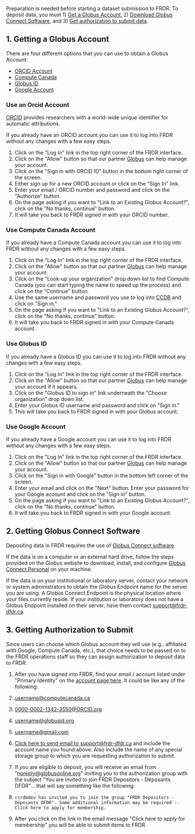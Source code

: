 ﻿Preparation is needed before starting a dataset submission to FRDR. To deposit data, you must 1) [Get a Globus Account](before_depositing.md#1-getting-a-globus-account), 2) [Download Globus Connect Software](before_depositing.md#2-getting-globus-connect-software), and 3) [Get authorization to submit data](before_depositing.md#3-getting-authorization-to-submit).

## 1. Getting a Globus Account
There are four different options that you can use to obtain a Globus Account:

* [ORCID Account](before_depositing.md#use-an-orcid-account)
* [Compute Canada](before_depositing.md#use-compute-canada-account)
* [Globus ID](before_depositing.md#use-globus-id)
* [Google Account](before_depositing.md#use-google-account)

### Use an Orcid Account
[ORCID](https://orcid.org/) provides researchers with a world-wide unique identifier for automatic attributions.

If you already have an ORCID account you can use it to log into FRDR without any changes with a few easy steps.

1. Click on the "Log In" link in the top right corner of the FRDR interface.
2. Click on the "Allow" button so that our partner [Globus](https://www.globus.org/) can help manage your account.
3. Click on the "Sign in with ORCID ID" button in the bottom right corner of the screen.
4. Either sign up for a new ORCID account or click on the "Sign In" link.
5. Enter your email / ORCID number and password and click on the "Authorize" button.
6. On the page asking if you want to "Link to an Existing Globus Account?", click on the "No thanks, continue" button.
7. It will take you back to FRDR signed in with your ORCID number.

### Use Compute Canada Account
If you already have a Compute Canada account you can use it to log into FRDR without any changes with a few easy steps.

1. Click on the "Log In" link in the top right corner of the FRDR interface.
2. Click on the "Allow" button so that our partner [Globus](https://www.globus.org/) can help manage your account.
3. Click on the "Look-up your organization" drop down list to find Compute Canada (you can start typing the name to speed up the process) and click on the "Continue" button.
4. Use the same username and password you use to log into [CCDB](https://ccdb.computecanada.ca/security/login) and click on "Sign in."
5. On the page asking if you want to "Link to an Existing Globus Account?", click on the "No thanks, continue" button.
6. It will take you back to FRDR signed in with your Compute Canada account.

### Use Globus ID
If you already have a Globus ID you can use it to log into FRDR without any changes with a few easy steps.

1. Click on the "Log In" link in the top right corner of the FRDR interface.
2. Click on the "Allow" button so that our partner [Globus](https://www.globus.org/) can help manage your account if it appears.
3. Click on the "Globus ID to sign in" link underneath the "Choose organization" drop down list.
4. Enter your Globus ID username and password and click on "Sign in."
5. This will take you back to FRDR signed in with your Globus account.

### Use Google Account
If you already have a Google account you can use it to log into FRDR without any changes with a few easy steps.

1. Click on the "Log In" link in the top right corner of the FRDR interface.
2. Click on the "Allow" button so that our partner [Globus](https://www.globus.org/) can help manage your account.
3. Click on the "Sign in with Google" button in the bottom left corner of the screen.
4. Enter your email and click on the "Next" button. Enter your password for your Google account and click on the "Sign in" button.
5. On the page asking if you want to "Link to an Existing Globus Account?", click on the "No thanks, continue" button.
6. It will take you back to FRDR signed in with your Google account.

## 2. Getting Globus Connect Software
Depositing data in FRDR requires the use of [Globus Connect software](https://www.globus.org/globus-connect).

If the data is on a computer or an external hard drive, follow the steps provided on the Globus website to download, install, and configure [Globus Connect Personal](https://www.globus.org/globus-connect-personal) on your machine.

If the data is on your institutional or laboratory server, contact your network or system administrators to obtain the Globus Endpoint name for the server you are using. A Globus Connect Endpoint is the physical location where your files currently reside. If your institution or laboratory does not have a Globus Endpoint installed on their server, have them contact [support@frdr-dfdr.ca](mailto:support@frdr-dfdr.ca).


## 3. Getting Authorization to Submit
Since users can choose which Globus account they will use (e.g., affiliated with Google, Compute Canada, etc.), that choice needs to be passed on to the FRDR operations staff so they can assign authorization to deposit data to FRDR.

1. After you have signed into FRDR, find your email / account listed under "Primary Identity" on the [account page here](https://globus.frdr.ca/globus-app/account). It could be like any of the following:
2. username@computecanada.ca
3. 0000-0002-1342-3550@ORCID.org
4. username@globusid.org
5. username@gmail.com
6. [Click here to send email to support@frdr-dfdr.ca](mailto:support@frdr-dfdr.ca) and include the account name you found above. Also include the name of any special storage group to which you are requesting authorization to submit.
7. If you are eligible to deposit, you will receive an email from "noreply@globusonline.org" inviting you to the authorization group with the subject "You are invited to join FRDR Depositors - Déposants DFDR"... that will say something like the following:
8. ```ccrdmdev has invited you to join the group "FRDR Depositors - Déposants DFDR". Some additional information may be required -- Click here to apply for membership.```

9. After you click on the link in the email message "Click here to apply for membership" you will be able to submit items to FRDR.

